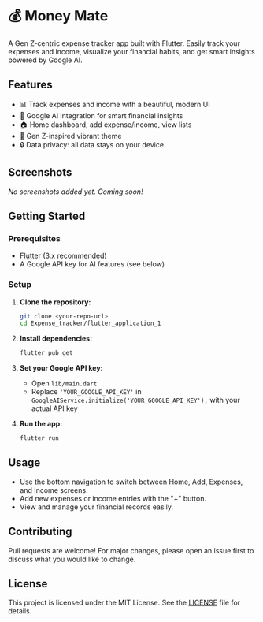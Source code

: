 # 💰 Money Mate

A Gen Z-centric expense tracker app built with Flutter. Easily track your expenses and income, visualize your financial habits, and get smart insights powered by Google AI.

## Features
- 📊 Track expenses and income with a beautiful, modern UI 
- 🧠 Google AI integration for smart financial insights 
- 🏠 Home dashboard, add expense/income, view lists 
- 💸 Gen Z-inspired vibrant theme
- 🔒 Data privacy: all data stays on your device

## Screenshots 
<!-- Add screenshots here -->

*No screenshots added yet. Coming soon!*

## Getting Started

### Prerequisites
- [Flutter](https://flutter.dev/docs/get-started/install) (3.x recommended)
- A Google API key for AI features (see below)

### Setup
1. **Clone the repository:**
   ```bash
   git clone <your-repo-url>
   cd Expense_tracker/flutter_application_1
   ```
2. **Install dependencies:**
   ```bash
   flutter pub get
   ```
3. **Set your Google API key:**
   - Open `lib/main.dart`
   - Replace `'YOUR_GOOGLE_API_KEY'` in `GoogleAIService.initialize('YOUR_GOOGLE_API_KEY');` with your actual API key

4. **Run the app:**
   ```bash
   flutter run
   ```

## Usage
- Use the bottom navigation to switch between Home, Add, Expenses, and Income screens.
- Add new expenses or income entries with the "+" button.
- View and manage your financial records easily.

## Contributing
Pull requests are welcome! For major changes, please open an issue first to discuss what you would like to change.

## License
This project is licensed under the MIT License. See the [LICENSE](../LICENSE) file for details.
